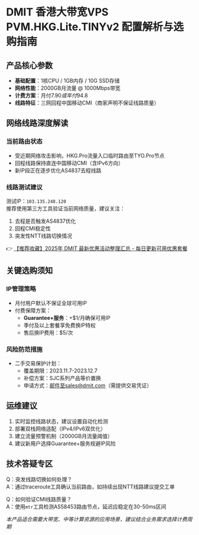 # DMIT 香港大带宽VPS PVM.HKG.Lite.TINYv2 配置解析与选购指南

## 产品核心参数
- **基础配置**：1核CPU / 1GB内存 / 10G SSD存储
- **网络性能**：2000GB月流量 @ 1000Mbps带宽
- **计费方案**：月付$7.90 或 年付$94.8
- **线路特征**：三网回程中国移动CMI（商家声明不保证线路质量）

## 网络线路深度解读
### 当前路由状态
- 受近期网络攻击影响，HKG.Pro流量入口临时路由至TYO.Pro节点
- 回程线路保持直连中国移动CMI（含IPv6方向）
- 新IP段正在逐步优化AS4837去程线路

### 线路测试建议
测试IP：`103.135.248.120`  
推荐使用第三方工具验证当前网络质量，建议关注：
1. 去程是否触发AS4837优化
2. 回程CMI稳定性
3. 突发性NTT线路切换情况

👉 [【推荐收藏】2025年 DMIT 最新优惠活动整理汇总 - 每日更新可用优惠套餐](https://bit.ly/dmit_coupon)

## 关键选购须知
### IP管理策略
- 月付用户默认不保证全球可用IP
- 付费保障方案：
  - **Guarantee+服务**：+$1/月确保可用IP
  - 季付及以上套餐享免费换IP特权
  - 售后换IP费用：$5/次

### 风险防范措施
- 二手交易保护计划：
  - 覆盖期限：2023.11.7-2023.12.7
  - 补偿方案：SJC系列产品等价置换
  - 申请方式：邮件至sales@dmit.com（需提供交易凭证）

## 运维建议
1. 实时监控线路状态，建议设置自动化检测
2. 部署双栈网络适配（IPv4/IPv6双优化）
3. 建立流量预警机制（2000GB月流量阈值）
4. 建议新用户选择Guarantee+服务规避IP风险

## 技术答疑专区
Q：突发线路切换如何处理？  
A：通过traceroute工具确认当前路由，如持续出现NTT线路建议提交工单

Q：如何验证CMI线路质量？  
A：使用`mtr`工具检测AS58453路由节点，延迟应稳定在30-50ms区间

*本产品适合需要大带宽、中等计算资源的应用场景，建议结合业务需求选择计费周期*